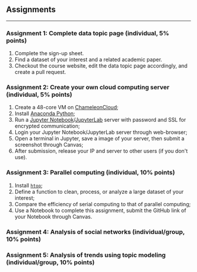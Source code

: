 ## Assignments
---

### Assignment 1: Complete data topic page (individual, 5% points)

1. Complete the sign-up sheet.
2. Find a dataset of your interest and a related academic paper.
3. Checkout the course website, edit the data topic page accordingly, and create a pull request.

### Assignment 2: Create your own cloud computing server (individual, 5% points)

1. Create a 48-core VM on [ChameleonCloud](https://www.chameleoncloud.org/);
2. Install [Anaconda Python](https://www.anaconda.com/distribution/);
3. Run a [Jupyter Notebook](https://jupyter-notebook.readthedocs.io/en/stable/public_server.html)/[JupyterLab](https://jupyterlab.readthedocs.io/en/stable/getting_started/starting.html) server with password and SSL for encrypted communication;
4. Login your Jupyter Notebook/JupyterLab server through web-browser;
5. Open a terminal in Jupyter, save a image of your server, then submit a screenshot through Canvas;
5. After submission, release your IP and server to other users (if you don't use).

### Assignment 3: Parallel computing (individual, 10% points)

1. Install [`htop`](https://hisham.hm/htop/);
2. Define a function to clean, process, or analyze a large dataset of your interest;
3. Compare the efficiency of serial computing to that of parallel computing;
4. Use a Notebook to complete this assignment, submit the GitHub link of your Notebook through Canvas.

### Assignment 4: Analysis of social networks (individual/group, 10% points)


### Assignment 5: Analysis of trends using topic modeling (individual/group, 10% points)
